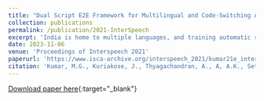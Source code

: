 ```yaml
---
title: "Dual Script E2E Framework for Multilingual and Code-Switching ASR"
collection: publications
permalink: /publication/2021-InterSpeech
excerpt: 'India is home to multiple languages, and training automatic speech recognition (ASR) systems is challenging. Over time, each language has adopted words from other languages, such as English, leading to code-mixing. Most Indian languages also have their own unique scripts, which poses a major limitation in training multilingual and code-switching ASR systems. Inspired by results in text-to-speech synthesis, in this paper, we use an in-house rule-based phoneme-level common label set (CLS) representation to train multilingual and code-switching ASR for Indian languages. We propose two end-to-end (E2E) ASR systems. In the first system, the E2E model is trained on the CLS representation, and we use a novel data-driven backend to recover the native language script. In the second system, we propose a modification to the E2E model, wherein the CLS representation and the native language characters are used simultaneously for training. We show our results on the multilingual and code-switching (MUCS) ASR challenge 2021. Our best results achieve ≈6% and 5% improvement in word error rate over the baseline system for the multilingual and code-switching tasks, respectively, on the challenge development data.'
date: 2023-11-06
venue: 'Proceedings of Interspeech 2021'
paperurl: 'https://www.isca-archive.org/interspeech_2021/kumar21e_interspeech.html'
citation: 'Kumar, M.G., Kuriakose, J., Thyagachandran, A., A, A.K., Seth, A., Prasad, L.V.S.V.D., Jaiswal, S., Prakash, A., Murthy, H.A. (2021) Dual Script E2E Framework for Multilingual and Code-Switching ASR. Proc. Interspeech 2021, 2441-2445, doi: 10.21437/Interspeech.2021-978'
---
```


[Download paper here](http://aanandt.github.io/files/Dual_Script_E2E_Framework_for_Multilingual_and_Code-Switching_ASR.pdf){:target="_blank"}